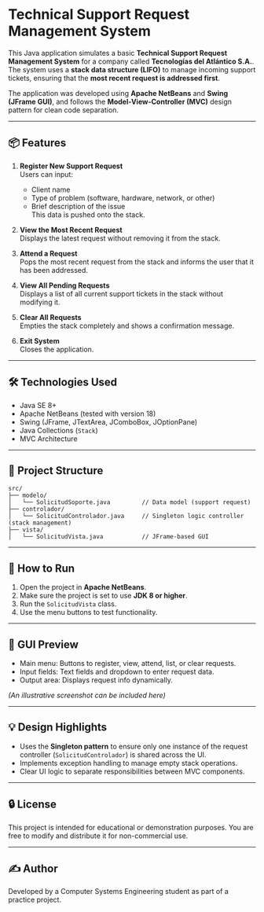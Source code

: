 # Technical Support Request Management System

This Java application simulates a basic **Technical Support Request Management System** for a company called **Tecnologías del Atlántico S.A.**. The system uses a **stack data structure (LIFO)** to manage incoming support tickets, ensuring that the **most recent request is addressed first**.

The application was developed using **Apache NetBeans** and **Swing (JFrame GUI)**, and follows the **Model-View-Controller (MVC)** design pattern for clean code separation.

---

## 📦 Features

1. **Register New Support Request**  
   Users can input:
   - Client name
   - Type of problem (software, hardware, network, or other)
   - Brief description of the issue  
   This data is pushed onto the stack.

2. **View the Most Recent Request**  
   Displays the latest request without removing it from the stack.

3. **Attend a Request**  
   Pops the most recent request from the stack and informs the user that it has been addressed.

4. **View All Pending Requests**  
   Displays a list of all current support tickets in the stack without modifying it.

5. **Clear All Requests**  
   Empties the stack completely and shows a confirmation message.

6. **Exit System**  
   Closes the application.

---

## 🛠️ Technologies Used

- Java SE 8+
- Apache NetBeans (tested with version 18)
- Swing (JFrame, JTextArea, JComboBox, JOptionPane)
- Java Collections (`Stack`)
- MVC Architecture

---

## 📂 Project Structure

```plaintext
src/
├── modelo/
│   └── SolicitudSoporte.java         // Data model (support request)
├── controlador/
│   └── SolicitudControlador.java     // Singleton logic controller (stack management)
├── vista/
│   └── SolicitudVista.java           // JFrame-based GUI
```

---

## 🚀 How to Run

1. Open the project in **Apache NetBeans**.
2. Make sure the project is set to use **JDK 8 or higher**.
3. Run the `SolicitudVista` class.
4. Use the menu buttons to test functionality.

---

## 📸 GUI Preview

- Main menu: Buttons to register, view, attend, list, or clear requests.
- Input fields: Text fields and dropdown to enter request data.
- Output area: Displays request info dynamically.

*(An illustrative screenshot can be included here)*

---

## 💡 Design Highlights

- Uses the **Singleton pattern** to ensure only one instance of the request controller (`SolicitudControlador`) is shared across the UI.
- Implements exception handling to manage empty stack operations.
- Clear UI logic to separate responsibilities between MVC components.

---

## 🔒 License

This project is intended for educational or demonstration purposes. You are free to modify and distribute it for non-commercial use.

---

## ✍️ Author

Developed by a Computer Systems Engineering student as part of a practice project.